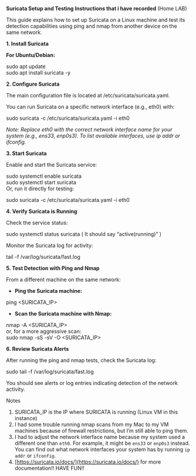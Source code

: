 **Suricata Setup and Testing Instructions that i have recorded** (Home LAB)

This guide explains how to set up Suricata on a Linux machine and test its detection capabilities using ping and nmap from another device on the same network. 

**1\. Install Suricata** 

**For Ubuntu/Debian:** 

sudo apt update   
sudo apt install suricata \-y 

**2\. Configure Suricata** 

The main configuration file is located at /etc/suricata/suricata.yaml. 

You can run Suricata on a specific network interface (e.g., eth0) with: 

sudo suricata \-c /etc/suricata/suricata.yaml \-i eth0 

*Note: Replace eth0 with the correct network interface name for your system (e.g., ens33, enp0s3). To list available interfaces, use ip addr or ifconfig.* 

 **3\. Start Suricata** 

Enable and start the Suricata service: 

sudo systemctl enable suricata   
sudo systemctl start suricata   
Or, run it directly for testing: 

sudo suricata \-c /etc/suricata/suricata.yaml \-i eth0 


 **4\. Verify Suricata is Running** 

Check the service status: 

sudo systemctl status suricata ( It should say “active(running)” )

Monitor the Suricata log for activity: 

tail \-f /var/log/suricata/fast.log 

**5\. Test Detection with Ping and Nmap** 

From a different machine on the same network: 

* **Ping the Suricata machine:** 

ping \<SURICATA\_IP\> 


* **Scan the Suricata machine with Nmap:** 

nmap \-A \<SURICATA\_IP\>   
or, for a more aggressive scan:   
sudo nmap \-sS \-sV \-O \<SURICATA\_IP\> 


**6\. Review Suricata Alerts** 

After running the ping and nmap tests, check the Suricata log: 

sudo tail \-f /var/log/suricata/fast.log 


You should see alerts or log entries indicating detection of the network activity. 

Notes 

1. SURICATA\_IP is the IP where SURICATA is running (Linux VM in this instance)   
2. I had some trouble running nmap scans from my Mac to my VM machines because of firewall restrictions, but I’m still able to ping them.  
3. I had to adjust the network interface name because my system used a different one than `eth0`. For example, it might be `ens33` or `enp0s3` instead. You can find out what network interfaces your system has by running `ip addr` or `ifconfig`.  
4. [https://suricata.io/docs/](https://suricata.io/docs/) for more documentation\!\! HAVE FUN\!\!


